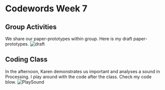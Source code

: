 # Codewords Week 7

## Group Activities
We share our paper-prototypes within group. Here is my draft paper- prototypes.
![draft](https://user-images.githubusercontent.com/68985217/94915513-62222880-04f0-11eb-963f-6f24dd6fb63b.gif)
## Coding Class
In the afternoon, Karen demonstrates us important and analyses a sound in Processing. I play around with the code after the class. Check my code blow.
![PlaySound](https://user-images.githubusercontent.com/68985217/94915523-64848280-04f0-11eb-9ead-53945bc40def.gif)



